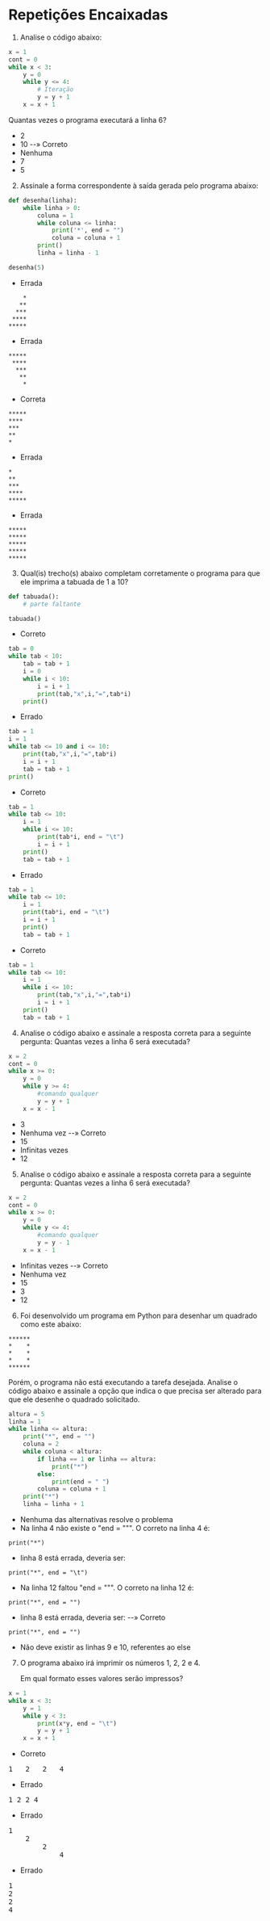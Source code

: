 # Repetições Encaixadas

1. Analise o código abaixo:
```py
x = 1
cont = 0
while x < 3:
    y = 0
    while y <= 4:
        # Iteração
        y = y + 1
    x = x + 1
```
Quantas vezes o programa executará a linha 6?
- 2
- 10 --» Correto 
- Nenhuma
- 7
- 5

2. Assinale a forma correspondente à saída gerada pelo programa abaixo:
```py
def desenha(linha):    
    while linha > 0:
        coluna = 1
        while coluna <= linha:
            print('*', end = "")
            coluna = coluna + 1
        print()
        linha = linha - 1

desenha(5)
```
- Errada
```
    *
   **
  ***
 ****
*****
```

- Errada
```
*****
 ****
  ***
   **
    *
```

- Correta
```
*****
****
***
**
*
```

- Errada
```
*
**
***
****
*****
```

- Errada
```
*****
*****
*****
*****
*****
```

3. Qual(is) trecho(s) abaixo completam corretamente o programa para que ele imprima a tabuada de 1 a 10?
```py
def tabuada():
    # parte faltante

tabuada()
```
- Correto
```py
tab = 0
while tab < 10:
    tab = tab + 1
    i = 0
    while i < 10:
        i = i + 1
        print(tab,"x",i,"=",tab*i)
    print()
```

- Errado
```py
tab = 1
i = 1
while tab <= 10 and i <= 10:
    print(tab,"x",i,"=",tab*i)
    i = i + 1
    tab = tab + 1
print()
```

- Correto
```py
tab = 1
while tab <= 10:
    i = 1
    while i <= 10:
        print(tab*i, end = "\t")
        i = i + 1
    print()
    tab = tab + 1
```

- Errado
```py
tab = 1
while tab <= 10:
    i = 1
    print(tab*i, end = "\t")
    i = i + 1
    print()
    tab = tab + 1
```

- Correto
```py
tab = 1
while tab <= 10:
    i = 1
    while i <= 10:
        print(tab,"x",i,"=",tab*i)
        i = i + 1
    print()
    tab = tab + 1
``` 

4. Analise o código abaixo e assinale a resposta correta para a seguinte pergunta: Quantas vezes a linha 6 será executada?
```py
x = 2
cont = 0
while x >= 0:
    y = 0
    while y >= 4:
        #comando qualquer
        y = y + 1
    x = x - 1
```
- 3
- Nenhuma vez --» Correto 
- 15
- Infinitas vezes
- 12

5. Analise o código abaixo e assinale a resposta correta para a seguinte pergunta: Quantas vezes a linha 6 será executada?
```py
x = 2
cont = 0
while x >= 0:
    y = 0
    while y <= 4:
        #comando qualquer
        y = y - 1
    x = x - 1
```
- Infinitas vezes --» Correto 
- Nenhuma vez
- 15
- 3
- 12

6. Foi desenvolvido um programa em Python para desenhar um quadrado como este abaixo:
```
******
*    *
*    *
*    *
******
```
Porém, o programa não está executando a tarefa desejada. Analise o código abaixo e assinale a opção que indica o que precisa ser alterado para que ele desenhe o quadrado solicitado.
```py
altura = 5
linha = 1
while linha <= altura:
    print("*", end = "")
    coluna = 2
    while coluna < altura: 
        if linha == 1 or linha == altura:
            print("*")
        else:
            print(end = " ")
        coluna = coluna + 1
    print("*")
    linha = linha + 1
```
- Nenhuma das alternativas resolve o problema
- Na linha 4 não existe o "end = """. O correto na linha 4 é:

``` print("*") ```

- linha 8 está errada, deveria ser:

``` print("*", end = "\t") ```

- Na linha 12 faltou "end = """. O correto na linha 12 é:

``` print("*", end = "") ```

- linha 8 está errada, deveria ser: --» Correto

``` print("*", end = "") ``` 

- Não deve existir as linhas 9 e 10, referentes ao else

7. O programa abaixo irá imprimir os números 1, 2, 2 e 4.

    Em qual formato esses valores serão impressos?
```py
x = 1
while x < 3:
    y = 1
    while y < 3:
        print(x*y, end = "\t")
        y = y + 1
    x = x + 1
```
- Correto
<pre>
1   2   2   4
</pre>
- Errado
<pre>
1 2 2 4 
</pre>  
- Errado
<pre>
1
    2
        2
            4
</pre>
- Errado
<pre>
1
2   
2
4
</pre>
